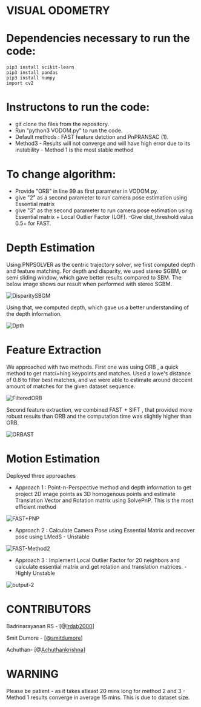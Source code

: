 # VISUAL ODOMETRY 
# Dependencies necessary to run the code:
```
pip3 install scikit-learn
pip3 install pandas
pip3 install numpy
import cv2
```
# Instructons to run the code: 
- git clone the files from the repository.
- Run "python3 VODOM.py" to run the code.
- Default methods : FAST feature detction and PnPRANSAC (1).
- Method3 - Results will not converge and will have high error due to its instability - Method 1 is the most stable method

# To change algorithm:
- Provide "ORB" in line 99 as first parameter in VODOM.py.
- give "2" as a second parameter to run camera pose estimation using Essential matrix
- give "3" as the second parameter to run camera pose estimation using Essential matrix + Local Outlier Factor (LOF).
-Give dist_threshold value 0.5+ for FAST.

# Depth Estimation 
Using PNPSOLVER as the centric trajectory solver, we first computed depth and feature matching. For depth and disparity, we used stereo SGBM, or semi sliding window, which gave better results compared to SBM. The below image shows our result when performed with stereo SGBM.

![DisparitySBGM](https://github.com/Achuthankrishna/VisualOdom/assets/74654704/23a7db9c-c660-4919-af76-0940ce035a71)

Using that, we computed depth, which gave us a better understanding of the depth information.

![Dpth](https://github.com/Achuthankrishna/VisualOdom/assets/74654704/0d4044f2-c399-4f31-9ab8-9f26f9c249c1)

# Feature Extraction
We approached with two methods. First one was using ORB , a quick method to get matci=hing keypoints and matches. Used a lowe's distance of 0.8 to filter best matches, and we were able to estimate around deccent amount of matches for the given dataset sequence.

![FilteredORB](https://github.com/Achuthankrishna/VisualOdom/assets/74654704/f267632d-12ab-434c-a69e-b707133e6c19)


Second feature extraction, we combined FAST + SIFT , that provided more robust results than ORB and the computation time was slightly higher than ORB.

![ORBAST](https://github.com/Achuthankrishna/VisualOdom/assets/74654704/853c5b94-4144-41ec-918f-d39f71ca65df)

# Motion Estimation
Deployed three approaches 
- Approach 1 : Point-n-Perspective method and depth information to get project 2D image points as 3D homogenous points and estimate Translation Vector and Rotation matrix using SolvePnP. This is the most efficient method 

![FAST+PNP](https://github.com/Achuthankrishna/VisualOdom/assets/74654704/8d3ce938-3bba-45bb-9d20-92ed5a5a4a76)



- Approach 2 : Calculate Camera Pose using Essential Matrix and recover pose using LMedS - Unstable

![FAST-Method2](https://github.com/Achuthankrishna/VisualOdom/assets/74654704/7b638c25-741a-425b-b32e-6242fb57cdd0)

- Approach 3 : Implement Local Outlier Factor for 20 neighbors and calculate essential matrix and get rotation and translation matrices. - Highly Unstable 

![output-2](https://github.com/Achuthankrishna/VisualOdom/assets/74654704/11b09244-66d2-43d1-b961-da793ab6c6a0)

# CONTRIBUTORS 
Badrinarayanan RS - [@[Irdab2000](https://github.com/Irdab200
)]

Smit Dumore - [[@smitdumore](https://github.com/smitdumore)]

Achuthan- [@[Achuthankrishna](https://github.com/Achuthankrishna)]
# WARNING
Please be patient - as it takes atleast 20 mins long for method 2 and 3 - Method 1 results converge in average 15 mins. This is due to dataset size.
 
